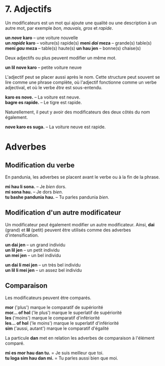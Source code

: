 
# 7. Adjectifs

Un modificateurs est un mot qui ajoute une qualité ou une description à un autre mot, par exemple _bon, mauvais, gros_ et _rapide_.

**un _nove_ karo**
– une voiture nouvelle  
**un _rapide_ karo**
– voiture(s) rapide(s)
**meni _dai_ meza**
– grande(s) table(s)  
**meni _gau_ meza**
– table(s) haute(s) 
**un hau jen**
– bonne(s) chaise(s)

Deux adjectifs ou plus peuvent modifier un même mot.

**un lil nove karo**
– petite voiture neuve

L'adjectif peut se placer aussi après le nom.
Cette structure peut souvent se lire comme une phrase complète, où l'adjectif fonctionne comme un verbe adjectival, et où le verbe _être_ est sous-entendu.

**karo es nove.** 
– La voiture est neuve.  
**bagre es rapide.** 
– Le tigre est rapide.

Naturellement, il peut y avoir des modificateurs des deux côtés du nom également.

**nove karo es suga.** 
– La voiture neuve est rapide.

# Adverbes

## Modification du verbe

En pandunia, les adverbes se placent avant le verbe ou à la fin de la phrase.

**mi hau li sona.** 
– Je _bien_ dors.  
**mi sona hau.** 
– Je dors _bien_.  
**tu bashe pandunia hau.** 
– Tu parles pandunia _bien_.


## Modification d'un autre modificateur

Un modificateur peut également modifier un autre modificateur.
Ainsi,
**dai**
(grand) et
**lil**
(petit) peuvent être utilisés comme des adverbes d'intensification.

**un dai jen** 
– un grand individu  
**un lil jen** 
– un petit individu  
**un mei jen** 
– un bel individu

**un dai li mei jen** 
– un très bel individu  
**un lil li mei jen** 
– un assez bel individu


## Comparaison

Les modificateurs peuvent être comparés.

**mor**
('plus') marque le comparatif de supériorité  
**mor... of hol**
('le plus') marque le superlatif de supériorité  
**les**
('moins') marque le comparatif d'infériorité  
**les... of hol**
('le moins') marque le superlatif d'infériorité  
**sim**
('aussi, autant') marque le comparatif d'égalité

La particule
**dan**
met en relation les adverbes de comparaison à l'élément comparé.

**mi es mor hau dan tu.**
= Je suis meilleur que toi.  
**tu loga sim hau dan mi.**
= Tu parles aussi bien que moi.

